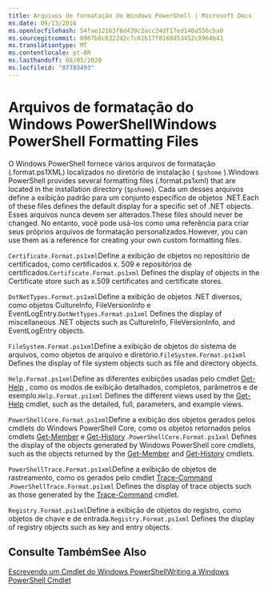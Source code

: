 ```yaml
---
title: Arquivos de formatação do Windows PowerShell | Microsoft Docs
ms.date: 09/13/2016
ms.openlocfilehash: 54fae12163f8d439c2acc24df17ed140a556cba0
ms.sourcegitcommit: 0907b8c6322d2c7c61b17f8168d53452c8964b41
ms.translationtype: MT
ms.contentlocale: pt-BR
ms.lasthandoff: 08/05/2020
ms.locfileid: "87783493"
---
```

# <a name="windows-powershell-formatting-files"></a><span data-ttu-id="7f4aa-102">Arquivos de formatação do Windows PowerShell</span><span class="sxs-lookup"><span data-stu-id="7f4aa-102">Windows PowerShell Formatting Files</span></span>

<span data-ttu-id="7f4aa-103">O Windows PowerShell fornece vários arquivos de formatação (.format.ps1XML) localizados no diretório de instalação ( `$pshome` ).</span><span class="sxs-lookup"><span data-stu-id="7f4aa-103">Windows PowerShell provides several formatting files (.format.ps1xml) that are located in the installation directory (`$pshome`).</span></span> <span data-ttu-id="7f4aa-104">Cada um desses arquivos define a exibição padrão para um conjunto específico de objetos .NET.</span><span class="sxs-lookup"><span data-stu-id="7f4aa-104">Each of these files defines the default display for a specific set of .NET objects.</span></span> <span data-ttu-id="7f4aa-105">Esses arquivos nunca devem ser alterados.</span><span class="sxs-lookup"><span data-stu-id="7f4aa-105">These files should never be changed.</span></span> <span data-ttu-id="7f4aa-106">No entanto, você pode usá-los como uma referência para criar seus próprios arquivos de formatação personalizados.</span><span class="sxs-lookup"><span data-stu-id="7f4aa-106">However, you can use them as a reference for creating your own custom formatting files.</span></span>

<span data-ttu-id="7f4aa-107">`Certificate.Format.ps1xml`Define a exibição de objetos no repositório de certificados, como certificados x. 509 e repositórios de certificados.</span><span class="sxs-lookup"><span data-stu-id="7f4aa-107">`Certificate.Format.ps1xml` Defines the display of objects in the Certificate store such as x.509 certificates and certificate stores.</span></span>

<span data-ttu-id="7f4aa-108">`DotNetTypes.Format.ps1xml`Define a exibição de objetos .NET diversos, como objetos CultureInfo, FileVersionInfo e EventLogEntry.</span><span class="sxs-lookup"><span data-stu-id="7f4aa-108">`DotNetTypes.Format.ps1xml` Defines the display of miscellaneous .NET objects such as CultureInfo, FileVersionInfo, and EventLogEntry objects.</span></span>

<span data-ttu-id="7f4aa-109">`FileSystem.Format.ps1xml`Define a exibição de objetos do sistema de arquivos, como objetos de arquivo e diretório.</span><span class="sxs-lookup"><span data-stu-id="7f4aa-109">`FileSystem.Format.ps1xml` Defines the display of file system objects such as file and directory objects.</span></span>

<span data-ttu-id="7f4aa-110">`Help.Format.ps1xml`Define as diferentes exibições usadas pelo cmdlet [Get-Help](/powershell/module/Microsoft.PowerShell.Core/Get-Help) , como os modos de exibição detalhados, completos, parâmetros e de exemplo.</span><span class="sxs-lookup"><span data-stu-id="7f4aa-110">`Help.Format.ps1xml` Defines the different views used by the [Get-Help](/powershell/module/Microsoft.PowerShell.Core/Get-Help) cmdlet, such as the detailed, full, parameters, and example views.</span></span>

<span data-ttu-id="7f4aa-111">`PowerShellCore.Format.ps1xml`Define a exibição dos objetos gerados pelos cmdlets do Windows PowerShell Core, como os objetos retornados pelos cmdlets [Get-Member](/powershell/module/Microsoft.PowerShell.Utility/Get-Member) e [Get-History](/powershell/module/Microsoft.PowerShell.Core/Get-History) .</span><span class="sxs-lookup"><span data-stu-id="7f4aa-111">`PowerShellCore.Format.ps1xml` Defines the display of the objects generated by Windows PowerShell core cmdlets, such as the objects returned by the [Get-Member](/powershell/module/Microsoft.PowerShell.Utility/Get-Member) and [Get-History](/powershell/module/Microsoft.PowerShell.Core/Get-History) cmdlets.</span></span>

<span data-ttu-id="7f4aa-112">`PowerShellTrace.Format.ps1xml`Define a exibição de objetos de rastreamento, como os gerados pelo cmdlet [Trace-Command](/powershell/module/Microsoft.PowerShell.Utility/Trace-Command) .</span><span class="sxs-lookup"><span data-stu-id="7f4aa-112">`PowerShellTrace.Format.ps1xml` Defines the display of trace objects such as those generated by the [Trace-Command](/powershell/module/Microsoft.PowerShell.Utility/Trace-Command) cmdlet.</span></span>

<span data-ttu-id="7f4aa-113">`Registry.Format.ps1xml`Define a exibição de objetos do registro, como objetos de chave e de entrada.</span><span class="sxs-lookup"><span data-stu-id="7f4aa-113">`Registry.Format.ps1xml` Defines the display of registry objects such as key and entry objects.</span></span>

## <a name="see-also"></a><span data-ttu-id="7f4aa-114">Consulte Também</span><span class="sxs-lookup"><span data-stu-id="7f4aa-114">See Also</span></span>

[<span data-ttu-id="7f4aa-115">Escrevendo um Cmdlet do Windows PowerShell</span><span class="sxs-lookup"><span data-stu-id="7f4aa-115">Writing a Windows PowerShell Cmdlet</span></span>](../cmdlet/writing-a-windows-powershell-cmdlet.md)
